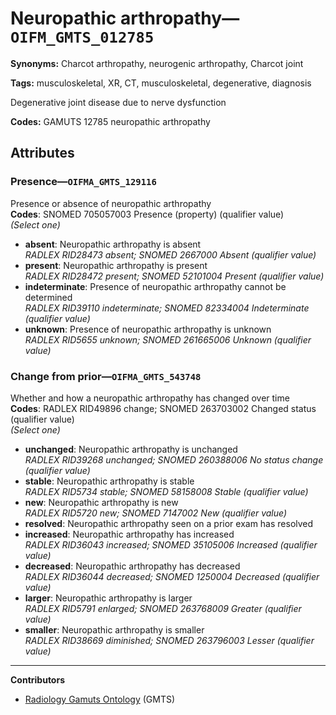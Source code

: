 # Neuropathic arthropathy—`OIFM_GMTS_012785`

**Synonyms:** Charcot arthropathy, neurogenic arthropathy, Charcot joint

**Tags:** musculoskeletal, XR, CT, musculoskeletal, degenerative, diagnosis

Degenerative joint disease due to nerve dysfunction

**Codes:** GAMUTS 12785 neuropathic arthropathy

## Attributes

### Presence—`OIFMA_GMTS_129116`

Presence or absence of neuropathic arthropathy  
**Codes**: SNOMED 705057003 Presence (property) (qualifier value)  
*(Select one)*

- **absent**: Neuropathic arthropathy is absent  
_RADLEX RID28473 absent; SNOMED 2667000 Absent (qualifier value)_
- **present**: Neuropathic arthropathy is present  
_RADLEX RID28472 present; SNOMED 52101004 Present (qualifier value)_
- **indeterminate**: Presence of neuropathic arthropathy cannot be determined  
_RADLEX RID39110 indeterminate; SNOMED 82334004 Indeterminate (qualifier value)_
- **unknown**: Presence of neuropathic arthropathy is unknown  
_RADLEX RID5655 unknown; SNOMED 261665006 Unknown (qualifier value)_

### Change from prior—`OIFMA_GMTS_543748`

Whether and how a neuropathic arthropathy has changed over time  
**Codes**: RADLEX RID49896 change; SNOMED 263703002 Changed status (qualifier value)  
*(Select one)*

- **unchanged**: Neuropathic arthropathy is unchanged  
_RADLEX RID39268 unchanged; SNOMED 260388006 No status change (qualifier value)_
- **stable**: Neuropathic arthropathy is stable  
_RADLEX RID5734 stable; SNOMED 58158008 Stable (qualifier value)_
- **new**: Neuropathic arthropathy is new  
_RADLEX RID5720 new; SNOMED 7147002 New (qualifier value)_
- **resolved**: Neuropathic arthropathy seen on a prior exam has resolved  
- **increased**: Neuropathic arthropathy has increased  
_RADLEX RID36043 increased; SNOMED 35105006 Increased (qualifier value)_
- **decreased**: Neuropathic arthropathy has decreased  
_RADLEX RID36044 decreased; SNOMED 1250004 Decreased (qualifier value)_
- **larger**: Neuropathic arthropathy is larger  
_RADLEX RID5791 enlarged; SNOMED 263768009 Greater (qualifier value)_
- **smaller**: Neuropathic arthropathy is smaller  
_RADLEX RID38669 diminished; SNOMED 263796003 Lesser (qualifier value)_

---

**Contributors**

- [Radiology Gamuts Ontology](https://gamuts.net/) (GMTS)